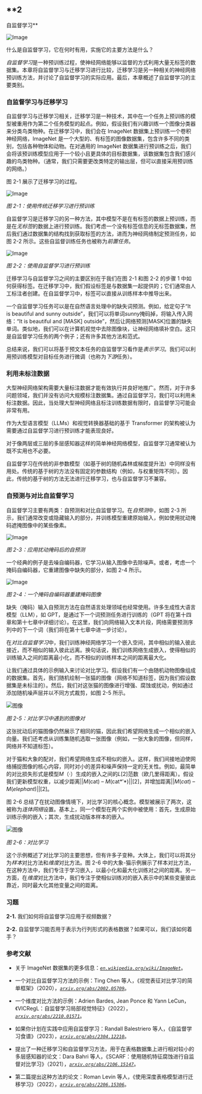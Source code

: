 ## **2

自监督学习**

![Image](img/common.jpg)

什么是自监督学习，它在何时有用，实施它的主要方法是什么？

*自监督学习*是一种预训练过程，使神经网络能够以监督的方式利用大量无标签的数据集。本章将自监督学习与迁移学习进行比较，迁移学习是另一种相关的神经网络预训练方法，并讨论了自监督学习的实际应用。最后，本章概述了自监督学习的主要类别。

### **自监督学习与迁移学习**

自监督学习与迁移学习相关，迁移学习是一种技术，其中在一个任务上预训练的模型被重用作为第二个任务模型的起点。例如，假设我们有兴趣训练一个图像分类器来分类鸟类物种。在迁移学习中，我们会在 ImageNet 数据集上预训练一个卷积神经网络，ImageNet 是一个大型的、有标签的图像数据集，包含许多不同的类别，包括各种物体和动物。在对通用的 ImageNet 数据集进行预训练之后，我们会将该预训练模型应用于一个较小且更具体的目标数据集，该数据集包含我们感兴趣的鸟类物种。（通常，我们只需要更改类特定的输出层，但可以直接采用预训练的网络。）

图 2-1 展示了迁移学习的过程。

![Image](img/02fig01.jpg)

*图 2-1：使用传统迁移学习进行预训练*

自监督学习是迁移学习的另一种方法，其中模型不是在有标签的数据上预训练，而是在*无标签*的数据上进行预训练。我们考虑一个没有标签信息的无标签数据集，然后我们通过数据集的结构找到获取标签的方法，进而为神经网络制定预测任务，如图 2-2 所示。这些自监督训练任务也被称为*前置任务*。

![Image](img/02fig02.jpg)

*图 2-2：使用自监督学习进行预训练*

迁移学习与自监督学习之间的主要区别在于我们在图 2-1 和图 2-2 的步骤 1 中如何获得标签。在迁移学习中，我们假设标签是与数据集一起提供的；它们通常由人工标注者创建。在自监督学习中，标签可以直接从训练样本中推导出来。

一个自监督学习任务可以是在自然语言处理中的缺失词预测。例如，给定句子“It is beautiful and sunny outside”，我们可以将单词*sunny*掩码掉，将输入传入网络：“It is beautiful and [MASK] outside”，然后让网络预测[MASK]位置的缺失单词。类似地，我们可以在计算机视觉中去除图像块，让神经网络填补空白。这只是自监督学习任务的两个例子；还有许多其他方法和范式。

总结来说，我们可以将基于预文本任务的自监督学习看作是*表示学习*。我们可以利用预训练模型对目标任务进行微调（也称为*下游*任务）。

### **利用未标注数据**

大型神经网络架构需要大量标注数据才能有效执行并良好地推广。然而，对于许多问题领域，我们并没有访问大规模标注数据集。通过自监督学习，我们可以利用未标注数据。因此，当处理大型神经网络且标注训练数据有限时，自监督学习可能会非常有用。

作为大型语言模型（LLMs）和视觉转换器基础的基于 Transformer 的架构被认为需要通过自监督学习进行预训练才能表现良好。

对于像两层或三层的多层感知器这样的简单神经网络模型，自监督学习通常被认为既不实用也不必要。

自监督学习在传统的非参数模型（如基于树的随机森林或梯度提升法）中同样没有用处。传统的基于树的方法没有固定的参数结构（例如，与权重矩阵不同）。因此，传统的基于树的方法无法进行迁移学习，也与自监督学习不兼容。

### **自预测与对比自监督学习**

自监督学习主要有两类：自预测和对比自监督学习。在*自预测*中，如图 2-3 所示，我们通常改变或隐藏输入的部分，并训练模型重建原始输入，例如使用扰动掩码遮掩图像中的某些像素。

![Image](img/02fig03.jpg)

*图 2-3：应用扰动掩码后的自预测*

一个经典的例子是去噪自编码器，它学习从输入图像中去除噪声。或者，考虑一个掩码自编码器，它重建图像中缺失的部分，如图 2-4 所示。

![Image](img/02fig04.jpg)

*图 2-4：一个掩码自编码器重建掩码图像*

缺失（掩码）输入自预测方法在自然语言处理领域也经常使用。许多生成性大语言模型（LLM），如 GPT，是通过下一个词预测任务进行训练的（GPT 将在第十四章和第十七章中详细讨论）。在这里，我们向网络输入文本片段，网络需要预测序列中的下一个词（我们将在第十七章中进一步讨论）。

在*对比自监督学习*中，我们训练神经网络学习一个嵌入空间，其中相似的输入彼此接近，而不相似的输入彼此远离。换句话说，我们训练网络生成嵌入，使得相似的训练输入之间的距离最小化，而不相似的训练样本之间的距离最大化。

让我们通过具体的示例输入来讨论对比学习。假设我们有一个由随机动物图像组成的数据集。首先，我们随机绘制一张猫的图像（网络不知道标签，因为我们假设数据集是未标注的）。然后，我们对这张猫的图像进行增强、腐蚀或扰动，例如通过添加随机噪声层并以不同方式裁剪，如图 2-5 所示。

![图像](img/02fig05.jpg)

*图 2-5：对比学习中遇到的图像对*

这张扰动后的猫图像仍然展示了相同的猫，因此我们希望网络生成一个相似的嵌入向量。我们还考虑从训练集随机选取一张图像（例如，一张大象的图像，但同样，网络并不知道标签）。

对于猫和大象的配对，我们希望网络生成不相似的嵌入。这样，我们间接地迫使网络捕捉图像的核心内容，同时对小的差异和噪声保持一定的无关性。例如，最简单的对比损失形式是模型*M*（·）生成的嵌入之间的*L*[2]范数（欧几里得距离）。假设我们更新模型权重，以减少距离||*M*(cat) – *M*(cat*′*)||[2]，并增加距离||*M*(*cat*) – *M*(*elephant*)||[2]。

图 2-6 总结了在扰动图像情境下，对比学习的核心概念。模型被展示了两次，这被称为*连体网络*设置。基本上，同一个模型在两个实例中被使用：首先，生成原始训练示例的嵌入；其次，生成扰动版本样本的嵌入。

![图像](img/02fig06.jpg)

*图 2-6：对比学习*

这个示例概述了对比学习的主要思想，但有许多子变种。大体上，我们可以将其分为*样本*对比方法和*维度*对比方法。图 2-6 中的大象-猫示例展示了样本对比方法，在这种方法中，我们专注于学习嵌入，以最小化和最大化训练对之间的距离。另一方面，在*维度*对比方法中，我们专注于使相似训练对的嵌入表示中的某些变量彼此靠近，同时最大化其他变量之间的距离。

### **习题**

**2-1.** 我们如何将自监督学习应用于视频数据？

**2-2.** 自监督学习能否用于表示为行列形式的表格数据？如果可以，我们该如何着手？

### **参考文献**

+   关于 ImageNet 数据集的更多信息：*[`en.wikipedia.org/wiki/ImageNet`](https://en.wikipedia.org/wiki/ImageNet)*。

+   一个对比自监督学习方法的示例：Ting Chen 等人，《视觉表征对比学习的简单框架》（2020），*[`arxiv.org/abs/2002.05709`](https://arxiv.org/abs/2002.05709)*。

+   一个维度对比方法的示例：Adrien Bardes, Jean Ponce 和 Yann LeCun，《VICRegL：自监督学习局部视觉特征》（2022），*[`arxiv.org/abs/2210.01571`](https://arxiv.org/abs/2210.01571)*。

+   如果你计划在实践中应用自监督学习：Randall Balestriero 等人，《自监督学习食谱》（2023），*[`arxiv.org/abs/2304.12210`](https://arxiv.org/abs/2304.12210)*。

+   提出了一种迁移学习和自监督学习方法，用于在表格数据集上进行相对较小的多层感知器的论文：Dara Bahri 等人，《SCARF：使用随机特征腐蚀进行自监督对比学习》（2021），*[`arxiv.org/abs/2106.15147`](https://arxiv.org/abs/2106.15147)*。

+   第二篇提出这种方法的论文：Roman Levin 等人，《使用深度表格模型进行迁移学习》（2022），*[`arxiv.org/abs/2206.15306`](https://arxiv.org/abs/2206.15306)*。
